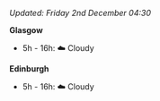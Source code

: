 *Updated: Friday 2nd December 04:30*

**Glasgow**

* 5h - 16h: :cloud: Cloudy

**Edinburgh**

* 5h - 16h: :cloud: Cloudy
